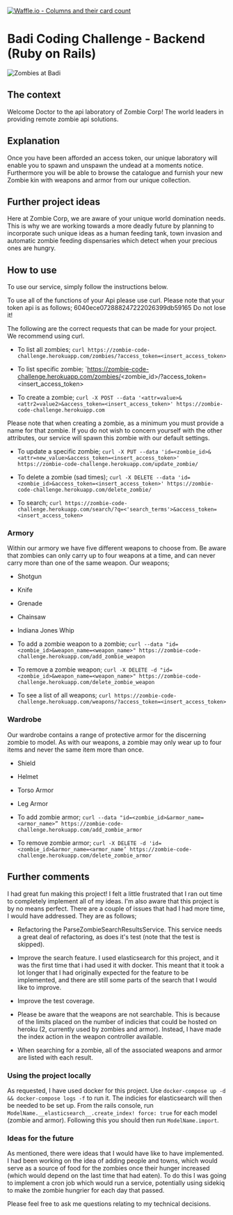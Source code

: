 [![Waffle.io - Columns and their card count](https://badge.waffle.io/twp88/coding-challenge-backend.svg?columns=all)](https://waffle.io/twp88/coding-challenge-backend)

# Badi Coding Challenge - Backend (Ruby on Rails)
![Zombies at Badi](https://user-images.githubusercontent.com/4199523/33260366-e54216aa-d35f-11e7-8442-8d9e1cd67d88.jpg)

## The context
Welcome Doctor to the api laboratory of Zombie Corp! The world leaders in providing remote zombie api solutions.

## Explanation

Once you have been afforded an access token, our unique laboratory will enable you to spawn and unspawn the undead at a moments notice. Furthermore you will be able to browse the catalogue and furnish your new Zombie kin with weapons and armor from our unique collection.

## Further project ideas

Here at Zombie Corp, we are aware of your unique world domination needs. This is why we are working towards a more deadly future by planning to incorporate such unique ideas as a human feeding tank, town invasion and automatic zombie feeding dispensaries which detect when your precious ones are hungry.

## How to use

To use our service, simply follow the instructions below.

To use all of the functions of your Api please use curl.
Please note that your token api is as follows; 6040ece072888247222026399db59165
Do not lose it!

The following are the correct requests that can be made for your project. We recommend using curl.

* To list all zombies;
`curl https://zombie-code-challenge.herokuapp.com/zombies/?access_token=<insert_access_token>`

* To list specific zombie; `https://zombie-code-challenge.herokuapp.com/zombies/<zombie_id>/?access_token=<insert_access_token>

* To create a zombie;
`curl -X POST --data '<attr=value>&<attr2=value2>&access_token=<insert_access_token>' https://zombie-code-challenge.herokuapp.com`

Please note that when creating a zombie, as a minimum you must provide a name for that zombie. If you do not
wish to concern yourself with the other attributes, our service will spawn this zombie with our default settings.

* To update a specific zombie;
`curl -X PUT --data 'id=<zombie_id>&<attr=new_value>&access_token=<insert_access_token>' https://zombie-code-challenge.herokuapp.com/update_zombie/`

* To delete a zombie (sad times);
`curl -X DELETE --data 'id=<zombie_id>&access_token=<insert_access_token>' https://zombie-code-challenge.herokuapp.com/delete_zombie/`

* To search;
`curl https://zombie-code-challenge.herokuapp.com/search/?q=<'search_terms'>&access_token=<insert_access_token>`

### Armory
Within our armory we have five different weapons to choose from. Be aware that zombies can only carry up to
four weapons at a time, and can never carry more than one of the same weapon. Our weapons;
  * Shotgun
  * Knife
  * Grenade
  * Chainsaw
  * Indiana Jones Whip

 * To add a zombie weapon to a zombie;
 `curl --data "id=<zombie_id>&weapon_name=<weapon_name>" https://zombie-code-challenge.herokuapp.com/add_zombie_weapon`

 * To remove a zombie weapon;
 `curl -X DELETE -d "id=<zombie_id>&weapon_name=<weapon_name>" https://zombie-code-challenge.herokuapp.com/delete_zombie_weapon`

 * To see a list of all weapons;
 `curl https://zombie-code-challenge.herokuapp.com/weapons/?access_token=<insert_access_token>`

 ### Wardrobe
Our wardrobe contains a range of protective armor for the discerning zombie to model. As with our weapons, a zombie
may only wear up to four items and never the same item more than once.
  * Shield
  * Helmet
  * Torso Armor
  * Leg Armor

* To add zombie armor;
`curl --data "id=<zombie_id>&armor_name=<armor_name>” https://zombie-code-challenge.herokuapp.com/add_zombie_armor`

* To remove zombie armor;
`curl -X DELETE -d 'id=<zombie_id>&armor_name=<armor_name’
https://zombie-code-challenge.herokuapp.com/delete_zombie_armor`

## Further comments
I had great fun making this project! I felt a little frustrated that I ran out time to completely implement all of my ideas. I'm also aware that this project is by no means perfect. There are a couple of issues that had I had more time, I would have addressed. They are as follows;

  * Refactoring the ParseZombieSearchResultsService. This service needs a great deal of refactoring, as does it's test (note that the test is skipped).

  * Improve the search feature. I used elasticsearch for this project, and it was the first time that i had used it with docker. This meant that it took a lot longer that I had originally expected for the feature to be implemented, and there are still some parts of the search that I would like to improve.

  * Improve the test coverage.

  * Please be aware that the weapons are not searchable. This is because of the limits placed on the number of    indicies that could be hosted on heroku (2, currently used by zombies and armor). Instead, I have made the index action in the weapon controller available.

  * When searching for a zombie, all of the associated weapons and armor are listed with each result.

### Using the project locally
As requested, I have used docker for this project. Use  `docker-compose up -d && docker-compose logs -f` to run it. The indicies for elasticsearch will then be needed to be set up. From the rails console, run `ModelName.__elasticsearch__.create_index! force: true` for each model (zombie and armor). Following this you should then run `ModelName.import`. 

### Ideas for the future
As mentioned, there were ideas that I would have like to have implemented. I had been working on the idea of adding people and towns, which would serve as a source of food for the zombies once their hunger increased (which would depend on the last time that had eaten).
To do this I was going to implement a cron job which would run a service, potentially using sidekiq to make the zombie hungrier for each day that passed.

Please feel free to ask me questions relating to my technical decisions.
